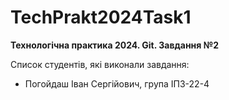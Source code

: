 # TechPrakt2024Task1
**Технологічна практика 2024. Git. Завдання №2**

Список студентів, які виконали завдання:
* Погойдаш Іван Сергійович, група ІПЗ-22-4

